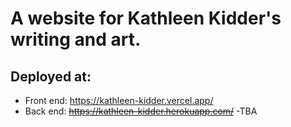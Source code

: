 # A website for Kathleen Kidder's writing and art.

## Deployed at:
- Front end: https://kathleen-kidder.vercel.app/
- Back end: ~~https://kathleen-kidder.herokuapp.com/~~ -TBA
